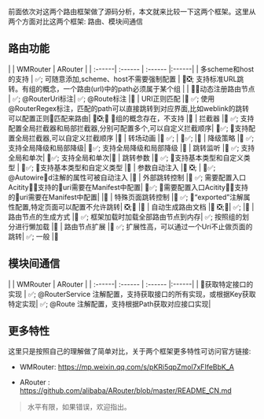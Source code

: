 
前面依次对这两个路由框架做了源码分析，本文就来比较一下这两个框架。这里从两个方面对比这两个框架: 路由、模块间通信

## 路由功能

|  | WMRouter | ARouter |
| :------| :------ | :------ |:------|
| 多scheme和host的支持 | ✅; 可随意添加,scheme、host不需要强制配置 |  ❎; 支持标准URL跳转。有组的概念，一个路由(url)中的path必须属于某个组 |
| 动态注册路由节点 | ✅; @RouterUri标注|  ✅; @Route标注 | 
| URI正则匹配 | ✅; 使用@RouterRegex标注，匹配的path可以直接跳转到对应界面,比如weblink的跳转可以配置正则匹配来路由|  ❎; 组的概念存在，不支持 |
| 拦截器 | ✅; 支持配置全局拦截器和局部拦截器,分别可配置多个,可以自定义拦截顺序|  ✅;  支持配置全局拦截器,可以自定义拦截顺序 |
| 转场动画 | ✅; |  ✅;   |
| 降级策略 | ✅; 支持全局降级和局部降级|  ✅;  支持全局降级和局部降级 |
| 跳转监听 | ✅; 支持全局和单次|  ✅;  支持全局和单次|
| 跳转参数 | ✅; 支持基本类型和自定义类型 |  ✅;  支持基本类型和自定义类型 |
| 参数自动注入 | ❎;   |  ✅;  @Autowired注解的属性可被自动注入 |
| 外部跳转控制 | ✅; 需要配置入口Acitity，支持的uri需要在Manifest中配置|  ✅;  需要配置入口Acitity，支持的uri需要在Manifest中配置| |
| 特殊页面跳转控制 | ✅; “exported”注解属性配置,特定页面可以配置不允许跳转|  ❎;  |
| 自动生成路由文档 | ❎;|  ✅;  |
| 路由节点的生成方式 | ✅; 框架加载时加载全部路由节点到内存| ✅; 按照组的划分进行懒加载  |
| 路由节点扩展 | ✅; 扩展性高，可以通过一个Uri不止做页面的跳转| ✅; 一般  |


## 模块间通信

|  | WMRouter | ARouter |
| :------| :------ | :------ |:------|
| 获取特定接口的实现 | ✅; @RouterService 注解配置，支持获取接口的所有实现，或根据Key获取特定实现|  ✅; @Route 注解配置，支持根据Path获取对应接口实现|


## 更多特性

这里只是按照自己的理解做了简单对比，关于两个框架更多特性可访问官方链接:

- WMRouter:  https://mp.weixin.qq.com/s/pKRi5qpZmol7xFIfeBbK_A

- ARouter :  https://github.com/alibaba/ARouter/blob/master/README_CN.md


> 水平有限，如果错误，欢迎指出。